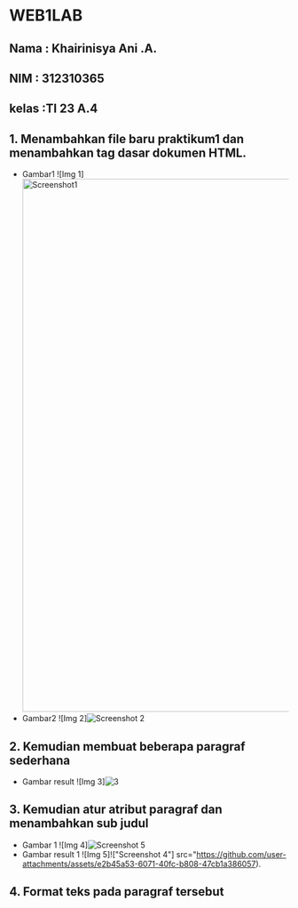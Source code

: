 # WEB1LAB
## Nama : Khairinisya Ani .A.
## NIM  : 312310365
## kelas :TI 23 A.4
## 1. Menambahkan file baru praktikum1 dan menambahkan tag dasar dokumen HTML.
- Gambar1
![Img 1]<img width="959" alt="Screenshot1" src="https://github.com/user-attachments/assets/bb26cf3a-12c0-4abf-95ea-86f4aa45ed58">
- Gambar2
![Img 2]![Screenshot 2](https://github.com/user-attachments/assets/af617df1-7bc8-4825-ae77-526cdfed2db0)
## 2. Kemudian membuat beberapa paragraf sederhana
- Gambar result
![Img 3]![3](https://github.com/user-attachments/assets/90b090b5-a46f-4447-b942-7b3b0e674e57)
## 3. Kemudian atur atribut paragraf dan menambahkan sub judul
- Gambar 1
![Img 4]![Screenshot 5](https://github.com/user-attachments/assets/a22feeb8-f2ed-40a9-9b28-a10eff3308ea)
- Gambar result 1
![Img 5]!["Screenshot 4"] src="https://github.com/user-attachments/assets/e2b45a53-6071-40fc-b808-47cb1a386057).
## 4. Format teks pada paragraf tersebut
